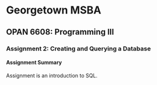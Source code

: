 # Georgetown MSBA
## OPAN 6608: Programming III
### Assignment 2: Creating and Querying a Database

#### Assignment Summary
Assignment is an introduction to SQL.

